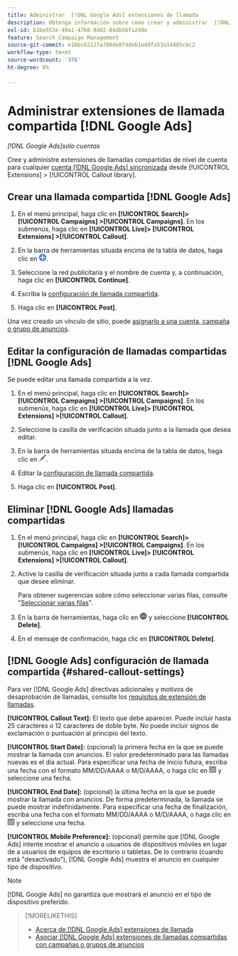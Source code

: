 ```yaml
---
title: Administrar  [!DNL Google Ads] extensiones de llamada
description: Obtenga información sobre cómo crear y administrar  [!DNL Google Ads] extensiones de llamadas.
exl-id: b1be553e-49a1-47b8-8dd2-84db56fa249e
feature: Search Campaign Management
source-git-commit: e16bc62127a708de8f4deb1eddfa53a14405cbc2
workflow-type: tm+mt
source-wordcount: '376'
ht-degree: 0%

---
```


# Administrar extensiones de llamada compartida [!DNL Google Ads]

*[!DNL Google Ads]solo cuentas*

Cree y administre extensiones de llamadas compartidas de nivel de cuenta para cualquier [cuenta [!DNL Google Ads] sincronizada](/help/search-social-commerce/campaign-management/accounts/ad-network-account-about.md) desde [!UICONTROL Extensions] > [!UICONTROL Callout library].

## Crear una llamada compartida [!DNL Google Ads]

1. En el menú principal, haga clic en **[!UICONTROL Search]> [!UICONTROL Campaigns] >[!UICONTROL Campaigns]**. En los submenús, haga clic en **[!UICONTROL Live]> [!UICONTROL Extensions] >[!UICONTROL Callout]**.

1. En la barra de herramientas situada encima de la tabla de datos, haga clic en ![Crear](/help/search-social-commerce/assets/add.png "Crear").

1. Seleccione la red publicitaria y el nombre de cuenta y, a continuación, haga clic en **[!UICONTROL Continue]**.

1. Escriba la [configuración de llamada compartida](#shared-callout-settings).

1. Haga clic en **[!UICONTROL Post]**.

Una vez creado un vínculo de sitio, puede [asignarlo a una cuenta, campaña o grupo de anuncios](callout-extension-associate.md).

## Editar la configuración de llamadas compartidas [!DNL Google Ads]

Se puede editar una llamada compartida a la vez.

1. En el menú principal, haga clic en **[!UICONTROL Search]> [!UICONTROL Campaigns] >[!UICONTROL Campaigns]**. En los submenús, haga clic en **[!UICONTROL Live]> [!UICONTROL Extensions] >[!UICONTROL Callout]**.

1. Seleccione la casilla de verificación situada junto a la llamada que desea editar.

1. En la barra de herramientas situada encima de la tabla de datos, haga clic en ![Editar](/help/search-social-commerce/assets/edit.png "Editar").

1. Editar la [configuración de llamada compartida](#shared-callout-settings).

1. Haga clic en **[!UICONTROL Post]**.

## Eliminar [!DNL Google Ads] llamadas compartidas

1. En el menú principal, haga clic en **[!UICONTROL Search]> [!UICONTROL Campaigns] >[!UICONTROL Campaigns]**. En los submenús, haga clic en **[!UICONTROL Live]> [!UICONTROL Extensions] >[!UICONTROL Callout]**.

1. Active la casilla de verificación situada junto a cada llamada compartida que desee eliminar.

   Para obtener sugerencias sobre cómo seleccionar varias filas, consulte &quot;[Seleccionar varias filas](/help/search-social-commerce/common-tasks/navigation-editing-selection/multiple-rows-select.md)&quot;.

1. En la barra de herramientas, haga clic en ![Más](/help/search-social-commerce/assets/more.png "Más") y seleccione **[!UICONTROL Delete]**.

1. En el mensaje de confirmación, haga clic en **[!UICONTROL Delete]**.

## [!DNL Google Ads] configuración de llamada compartida {#shared-callout-settings}

Para ver [!DNL Google Ads] directivas adicionales y motivos de desaprobación de llamadas, consulte los [requisitos de extensión de llamadas](https://support.google.com/adspolicy/answer/1054212).

**[!UICONTROL Callout Text]:** El texto que debe aparecer. Puede incluir hasta 25 caracteres o 12 caracteres de doble byte. No puede incluir signos de exclamación o puntuación al principio del texto.

**[!UICONTROL Start Date]:** (opcional) la primera fecha en la que se puede mostrar la llamada con anuncios. El valor predeterminado para las llamadas nuevas es el día actual. Para especificar una fecha de inicio futura, escriba una fecha con el formato MM/DD/AAAA o M/D/AAAA, o haga clic en ![Calendario](/help/search-social-commerce/assets/calendar.png "Calendario") y seleccione una fecha.

**[!UICONTROL End Date]:** (opcional) la última fecha en la que se puede mostrar la llamada con anuncios. De forma predeterminada, la llamada se puede mostrar indefinidamente. Para especificar una fecha de finalización, escriba una fecha con el formato MM/DD/AAAA o M/D/AAAA, o haga clic en ![Calendario](/help/search-social-commerce/assets/calendar.png "Calendario") y seleccione una fecha.

**[!UICONTROL Mobile Preference]:** (opcional) permite que [!DNL Google Ads] intente mostrar el anuncio a usuarios de dispositivos móviles en lugar de a usuarios de equipos de escritorio o tabletas. De lo contrario (cuando está &quot;desactivado&quot;), [!DNL Google Ads] muestra el anuncio en cualquier tipo de dispositivo.

>[!NOTE]
>
>[!DNL Google Ads] no garantiza que mostrará el anuncio en el tipo de dispositivo preferido.

>[!MORELIKETHIS]
>
>* [Acerca de [!DNL Google Ads] extensiones de llamada](callout-extension-about.md)
>* [Asociar [!DNL Google Ads] extensiones de llamadas compartidas con campañas o grupos de anuncios](callout-extension-associate.md)
